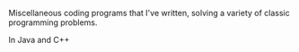 Miscellaneous coding programs that I've written, solving a variety of classic programming problems.

In Java and C++
